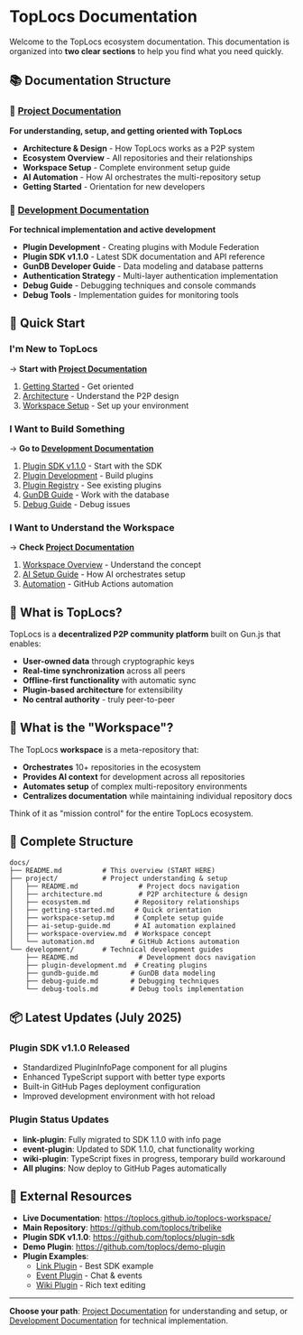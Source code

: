 # TopLocs Documentation

Welcome to the TopLocs ecosystem documentation. This documentation is organized into **two clear sections** to help you find what you need quickly.

## 📚 Documentation Structure

### 🎯 [Project Documentation](./project/)
**For understanding, setup, and getting oriented with TopLocs**

- **Architecture & Design** - How TopLocs works as a P2P system
- **Ecosystem Overview** - All repositories and their relationships
- **Workspace Setup** - Complete environment setup guide
- **AI Automation** - How AI orchestrates the multi-repository setup
- **Getting Started** - Orientation for new developers

### 🔧 [Development Documentation](./development/)
**For technical implementation and active development**

- **Plugin Development** - Creating plugins with Module Federation
- **Plugin SDK v1.1.0** - Latest SDK documentation and API reference
- **GunDB Developer Guide** - Data modeling and database patterns
- **Authentication Strategy** - Multi-layer authentication implementation
- **Debug Guide** - Debugging techniques and console commands
- **Debug Tools** - Implementation guides for monitoring tools

## 🎯 Quick Start

### I'm New to TopLocs
→ **Start with [Project Documentation](./project/)**
1. [Getting Started](./project/getting-started.md) - Get oriented
2. [Architecture](./project/architecture.md) - Understand the P2P design
3. [Workspace Setup](./project/workspace-setup.md) - Set up your environment

### I Want to Build Something
→ **Go to [Development Documentation](./development/)**
1. [Plugin SDK v1.1.0](./development/plugin-sdk-v1.1.0.md) - Start with the SDK
2. [Plugin Development](./development/plugin-development.md) - Build plugins
3. [Plugin Registry](./project/plugin-registry.md) - See existing plugins
4. [GunDB Guide](./development/gundb-guide.md) - Work with the database
5. [Debug Guide](./development/debug-guide.md) - Debug issues

### I Want to Understand the Workspace
→ **Check [Project Documentation](./project/)**
1. [Workspace Overview](./project/workspace-overview.md) - Understand the concept
2. [AI Setup Guide](./project/ai-setup-guide.md) - How AI orchestrates setup
3. [Automation](./project/automation.md) - GitHub Actions automation

## 🤔 What is TopLocs?

TopLocs is a **decentralized P2P community platform** built on Gun.js that enables:
- **User-owned data** through cryptographic keys
- **Real-time synchronization** across all peers
- **Offline-first functionality** with automatic sync
- **Plugin-based architecture** for extensibility
- **No central authority** - truly peer-to-peer

## 🤔 What is the "Workspace"?

The TopLocs **workspace** is a meta-repository that:
- **Orchestrates** 10+ repositories in the ecosystem
- **Provides AI context** for development across all repositories
- **Automates setup** of complex multi-repository environments
- **Centralizes documentation** while maintaining individual repository docs

Think of it as "mission control" for the entire TopLocs ecosystem.

## 📁 Complete Structure

```
docs/
├── README.md          # This overview (START HERE)
├── project/           # Project understanding & setup
│   ├── README.md               # Project docs navigation
│   ├── architecture.md         # P2P architecture & design
│   ├── ecosystem.md           # Repository relationships
│   ├── getting-started.md     # Quick orientation
│   ├── workspace-setup.md     # Complete setup guide
│   ├── ai-setup-guide.md      # AI automation explained
│   ├── workspace-overview.md  # Workspace concept
│   └── automation.md         # GitHub Actions automation
└── development/       # Technical development guides
    ├── README.md               # Development docs navigation
    ├── plugin-development.md  # Creating plugins
    ├── gundb-guide.md        # GunDB data modeling
    ├── debug-guide.md        # Debugging techniques
    └── debug-tools.md        # Debug tools implementation
```

## 📦 Latest Updates (July 2025)

### Plugin SDK v1.1.0 Released
- Standardized PluginInfoPage component for all plugins
- Enhanced TypeScript support with better type exports
- Built-in GitHub Pages deployment configuration
- Improved development environment with hot reload

### Plugin Status Updates
- **link-plugin**: Fully migrated to SDK 1.1.0 with info page
- **event-plugin**: Updated to SDK 1.1.0, chat functionality working
- **wiki-plugin**: TypeScript fixes in progress, temporary build workaround
- **All plugins**: Now deploy to GitHub Pages automatically

## 🔗 External Resources

- **Live Documentation**: https://toplocs.github.io/toplocs-workspace/
- **Main Repository**: https://github.com/toplocs/tribelike
- **Plugin SDK v1.1.0**: https://github.com/toplocs/plugin-sdk
- **Demo Plugin**: https://github.com/toplocs/demo-plugin
- **Plugin Examples**:
  - [Link Plugin](https://github.com/toplocs/link-plugin) - Best SDK example
  - [Event Plugin](https://github.com/toplocs/event-plugin) - Chat & events
  - [Wiki Plugin](https://github.com/toplocs/wiki-plugin) - Rich text editing

---

**Choose your path**: [Project Documentation](./project/) for understanding and setup, or [Development Documentation](./development/) for technical implementation.